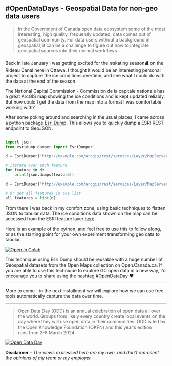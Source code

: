  ## #OpenDataDays - Geospatial Data for non-geo data users

 > In the Government of Canada open data ecosystem some of the most interesting, high quality, frequently updated, data comes out of geospatial community. For data users without a background in geospatial, it can be a challenge to figure out how to integrate geospatial sources into their normal workflows.

Back in late January I was getting excited for the ❄️skating season⛸️ on the Rideau Canal here in Ottawa. I thought it would be an interesting personal project to capture the ice conditions overtime, and see what I could do with the data at the end of the season.

The National Capital Commission - Commission de la capitale nationale has a great ArcGIS map showing the ice conditions and is kept updated reliably. But how could I get the data from the map into a format I was comfortable working with? 


After some poking around and searching in the usual places, I came across a python package [Esri Dump](https://pypi.org/project/esridump/). This allows you to quickly dump a ESRI REST endpoint to GeoJSON. 

```python

import json
from esridump.dumper import EsriDumper

d = EsriDumper('http://example.com/arcgis/rest/services/Layer/MapServer/1')

# Iterate over each feature
for feature in d:
    print(json.dumps(feature))

d = EsriDumper('http://example.com/arcgis/rest/services/Layer/MapServer/2')

# Or get all features in one list
all_features = list(d)

```
From there I was back in my comfort zone, using basic techniques to flatten JSON to tabular data. The ice conditions data shown on the map can be accessed from the ESRI feature layer [here](https://services2.arcgis.com/WLyMuW006nKOfa5Z/ArcGIS/rest/services/RCS_Status_PUBLIC/FeatureServer/0).

Here is an example of the python, and feel free to use this to follow along, or as the starting point for your own experiment transforming geo data to tabular.


<a href="https://colab.research.google.com/gist/PatLittle/413eef25fae1d1a2e1d5be7ee38c79d0/dump-canal-esri.ipynb" target="_parent"><img src="https://colab.research.google.com/assets/colab-badge.svg" alt="Open In Colab"/></a>


This technique using Esri Dump should be reusable with a huge number of Geospatial datasets from the Open Maps collection on Open.Canada.ca. If you are able to use this technique to explore GC open data in a new way, I'd encourage you to share using the hashtag #OpenDataDay ❤️ 

--------

More to come - in the next installment we will explore how we can use free tools automatically capture the data over time. 

--------

>  Open Data Day (ODD) is an annual celebration of open data all over the world. Groups from likely every country create local events on 
> the day where they will use open data in their communities. ODD is led by the Open Knowledge Foundation (OKFN) and this year’s edition   
> runs from 2-8 March 2024.

[![Open Data Day](https://media.licdn.com/dms/image/sync/v2/D4E27AQFBjQG-lMjuKw/articleshare-shrink_800/articleshare-shrink_800/0/1711125094802?e=1728964800&v=beta&t=5NGIzvZR2BLKl3JeyAX5lmNreirNuLIonnhBoTziKvU)](https://opendataday.org)



**Disclaimer** *- The views expressed here are my own, and don’t represent the opinions of my team or my employer.*
